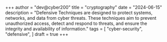 +++
author = "dev@cyber200"
title = "cryptography"
date = "2024-06-15"
description = "Defensive Techniques are designed to protect systems, networks, and data from cyber threats. These techniques aim to prevent unauthorized access, detect and respond to threats, and ensure the integrity and availability of information."
tags = [
    "cyber-security",
    "defensive",
]
draft = true
+++
